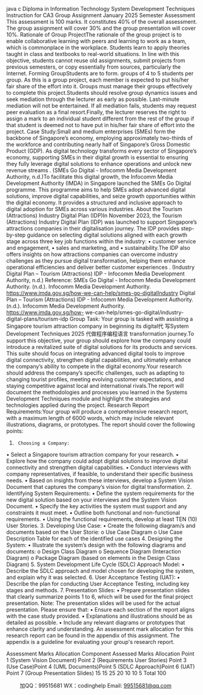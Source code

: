 java c
Diploma   in   Information Technology
System   Development Techniques
Instruction for CA3   Group Assignment
January 2025 Semester
Assessment
This assessment   is   100   marks.
It   constitutes 40%   of   the   overall   assessment. The   group   assignment will   cover   30%   and   the group presentation will   cover   10%.
Rationale of Group   ProjectThe   rationale   of   the   group   project   is   to   enable   collaborative   learning   with   peers   and   learning   to   work   as   a   team,   which   is   commonplace   in   the   workplace.   Students   learn   to   apply theories taught in class and textbooks to   real-world   situations.
In   line   with   this   objective,   students   cannot   reuse   old   assignments,   submit   projects   from   previous semesters, or copy essentially from sources, particularly   the   Internet.
Forming GroupStudents are to form. groups of 4 to 5 students   per   group. As   this   is   a   group   project,   each   member is expected to put his/her fair share of   the effort into it. Groups must manage their   groups effectively to complete this   project.Students should   resolve group dynamics   issues and seek   mediation   through   the   lecturer   as   early   as   possible.   Last-minute   mediation will   not   be   entertained.   If all   mediation fails,   students   may   request   peer evaluation as a final resort.Finally,   the   lecturer reserves   the   right to   assign   a   mark to   an   individual student different   from the   rest of   the group   if that student   is deemed   not to   have   put   in   his/her fair share   of   effort   into the   project.
Case Study:Small   and    medium    enterprises    (SMEs)   form   the    backbone    of   Singapore’s    economy,   employing    approximately    two-thirds    of    the    workforce    and    contributing    nearly    half    of   Singapore’s    Gross    Domestic    Product    (GDP).    As    digital    technology    transforms    every   sector   of   Singapore’s   economy,   supporting   SMEs   in   their   digital   growth   is   essential   to   ensuring   they   fully    leverage    digital   solutions   to    enhance   operations   and    unlock    new   revenue streams   . (SMEs   Go Digital - Infocomm Media   Development   Authority,   n.d.)To   facilitate   this   digital   growth,   the   Infocomm   Media   Development   Authority   (IMDA)   in   Singapore   launched   the   SMEs   Go   Digital   programme.   This   programme   aims   to   help   SMEs   adopt   advanced   digital   solutions,   improve   digital   capabilities,   and   seize   growth   opportunities within the   digital   economy.   It   provides   a   structured   and   inclusive   approach   to digital adoption for SMEs across various   industries.
About the Tourism (Attractions)   Industry   Digital   Plan (IDP)In November 2023, the Tourism (Attractions) Industry   Digital Plan (IDP) was launched   to   support    Singapore’s    attractions    companies    in    their   digitalisation   journey.   The    IDP   provides   step-by-step   guidance   on   selecting   digital   solutions   aligned   with   each   growth   stage across three key job functions within the industry:
•         customer service and engagement,
•         sales and   marketing, and
•         sustainability.The    IDP    also    offers      insights    on      how      attractions      companies      can      overcome      industry   challenges    as    they    pursue    digital    transformation,    helping    them    enhance    operational   efficiencies   and   deliver   better   customer   experiences   .   (Industry   Digital   Plan   –   Tourism   (Attractions) IDP - Infocomm Media Development   Authority,   n.d.)
Reference:
SMEs    Go    Digital    -    Infocomm    Media    Development   Authority.    (n.d.).    Infocomm    Media   Development Authority. https://www.imda.gov.sg/how-we-can-help/smes-go-digitalIndustry    Digital    Plan    –       Tourism       (Attractions)    IDP    -      Infocomm      Media      Development   Authority.   (n.d.).   Infocomm   Media   Development Authority.   https://www.imda.gov.sg/how-   we-can-help/smes-go-digital/industry-digital-plans/tourism-idp
Group Task:
Your group   is tasked with assisting a Singapore   tourism   attraction   company   in   beginning   its digital代 写System Development Techniques 2025
代做程序编程语言 transformation journey.To support this objective, your group should   explore   how   the   company   could   introduce   a   revitalized   suite   of digital   solutions for   its   products   and   services.   This   suite   should focus   on   integrating   advanced   digital   tools   to   improve   digital   connectivity,   strengthen   digital   capabilities,    and    ultimately    enhance    the    company’s    ability    to      compete      in      the      digital   economy.Your   research   should   address   the   company’s   specific   challenges,   such   as   adapting   to   changing       tourist       profiles,       meeting         evolving         customer         expectations,         and         staying   competitive against local and   international   rivals.The   report will   document   the   methodologies   and   processes   you   learned   in   the   Systems   Development   Techniques   module   and   highlight   the   strategies   and   technologies   applied   during the   project.
Research   Report   Requirements:Your group will produce a comprehensive research report, with a maximum length of 6000   words,   which    may    include    relevant    illustrations,    diagrams,    or    prototypes.    The    report   should cover the following points:
1.      Choosing a Company:
•         Select a Singapore tourism attraction company for your research.
•          Explore   how the company could adopt digital solutions to   improve   digital   connectivity and strengthen digital capabilities.
•         Conduct interviews with company representatives, if feasible, to   understand their   specific business   needs.
•          Based on insights from these interviews, develop   a   System Vision   Document   that   captures the company’s vision for digital transformation.
2.      Identifying System   Requirements:
•          Define the system requirements for the new digital   solution   based   on   your   interviews and the System Vision   Document.
•         Specify the   key activities the system must support and   any   constraints   it   must   meet.
•         Outline both functional and non-functional   requirements.
•          Using the functional requirements, develop at   least TEN   (10)   User Stories.
3.      Developing   Use Case:
•         Create the following diagram/s and documents based on the   User   Storie:
o   Use Case   Diagram
o   Use Case   Description Table for each of the   identified use   cases
4.      Designing the System:
•          Illustrate the system’s design with the following diagrams and documents:
o   Design Class   Diagram
o   Sequence   Diagram (Interaction   Diagram)
o   Package   Diagram (based on elements   in the   Design Class   Diagram)
5.      System   Development   Life Cycle (SDLC) Approach    Model:
•          Describe the SDLC approach and model   chosen for developing   the   system,   and   explain why it was   selected.
6.      User Acceptance Testing (UAT):
•          Describe the plan for conducting   User Acceptance Testing, including   key stages   and   methods.
7.      Presentation Slides:
•          Prepare   presentation slides that clearly summarize points   1 to   6, which will   be   used for the final project   presentation.
Note: The   presentation slides will be used for the actual   presentation.
Please ensure that:
•          Ensure each section of the report aligns with the   case   study   provided.
•          Explanations and   illustrations should be as detailed   as   possible.
•          Include       any          relevant       diagrams          or       prototypes          that       enhance          clarity       and   understanding.
An   assessment   mark   allocation for this   research   report   can   be found   in   the   appendix   of   this assignment. The appendix is a guideline for   evaluating   your   group's   research   report.


Assessment   Marks Allocation
Component Assessed
Marks Allocation
Point   1 (System Vision   Document)
Point 2 (Requirements      User Stories)
Point 3   (Use   Case)Point 4 (UML   Documents)Point 5   (SDLC Approach)Point 6   (UAT)
Point 7 (Group   Presentation   Slides)
15
15
25
20
10
10
5
Total
100
   





         
加QQ：99515681  WX：codinghelp  Email: 99515681@qq.com
